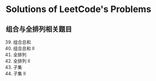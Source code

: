 # Solutions of LeetCode's Problems

## 组合与全排列相关题目
39. 组合总和
40. 组合总和 II
41. 全排列
42. 全排列 II
43. 子集
44. 子集 II